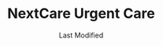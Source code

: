 ---
layout: location-page
date: Last Modified
description: "Local COVID-19 testing is available at NextCare Urgent Care in Tucson, Arizona, USA."
permalink: "locations/arizona/tucson/nextcare-urgent-care-12/"
tags:
  - locations
  - arizona
title: NextCare Urgent Care
uniqueName: nextcare-urgent-care-12
state: Arizona
stateAbbr: AZ
hood: "Tucson"
address: "4280 N Oracle Rd"
city: "Tucson"
zip: "85705"
zipsNearby: "85601 85602 85123 85130 85194 85128 85652 85609 85131 85132 85614 85622 85135 85616 85137 85618 85653 85658 85619 85621 85628 85648 85623 85624 85141 85627 85145 85654 85629 85630 85631 85633 85634 85611 85637 85639 85701 85702 85703 85704 85705 85706 85707 85708 85709 85710 85711 85712 85713 85714 85715 85716 85717 85718 85719 85720 85721 85722 85723 85724 85725 85726 85728 85730 85731 85732 85733 85734 85735 85736 85737 85738 85739 85740 85741 85742 85743 85744 85745 85746 85747 85748 85749 85750 85751 85752 85754 85755 85756 85757 85775 85640 85645 85646 85641 85191 85192 85222 85223 85228 85230 85231 85232 85235 85237 85241 85245 85279 85291 85292 85293 85294 85777" 
mapUrl: "http://maps.apple.com/?q=NextCare+Urgent+Care&address=4280+N+Oracle+Rd,Tucson,Arizona,85705"
locationType: Drive-thru
phone: "520-887-0095"
website: "https://nextcare.com/curbside/"
onlineBooking: true
closed: undefined
closedUpdate: June 30th, 2020
notes: "For individuals with symptoms."
days: Everyday
hours: 8AM-Noon
ctaMessage: Schedule a test
ctaUrl: "https://nextcare.com/curbside/"
---